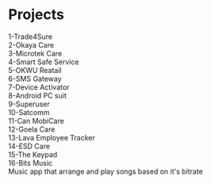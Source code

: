# Projects
1-Trade4Sure<br />
2-Okaya Care<br />
3-Microtek Care<br />
4-Smart Safe Service<br />
5-OKWU Reatail<br />
6-SMS Gateway<br />
7-Device Activator<br />
8-Android PC suit<br />
9-Superuser<br />
10-Satcomm<br />
11-Can MobiCare<br />
12-Goela Care<br />
13-Lava Employee Tracker<br />
14-ESD Care<br />
15-The Keypad<br />
16-Bits Music<br />
   Music app that arrange and play songs based on it's bitrate


